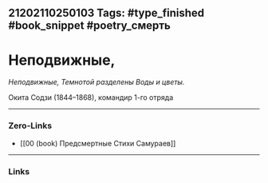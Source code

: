 21202110250103
Tags: #type_finished #book_snippet #poetry_смерть
---
# Неподвижные,

*Неподвижные,
Темнотой разделены
Воды и цветы.*

Окита Содзи (1844–1868), командир 1-го отряда  

---
### Zero-Links
- [[00 (book) Предсмертные Стихи Самураев]]
---
### Links

